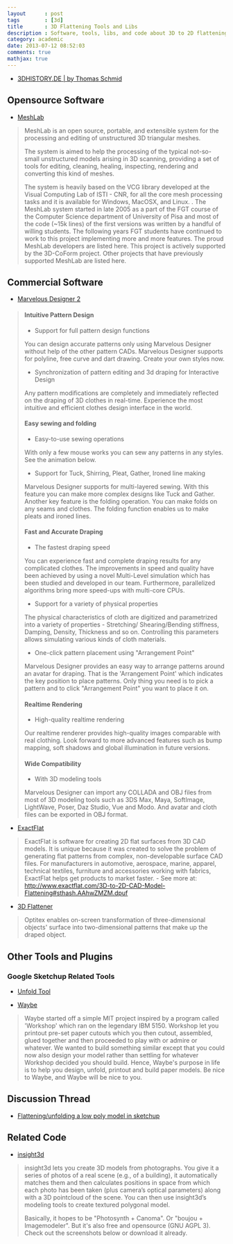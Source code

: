 ```yaml
---
layout      : post
tags        : [3d]
title       : 3D Flattening Tools and Libs 
description : Software, tools, libs, and code about 3D to 2D flattening.
category: academic
date: 2013-07-12 08:52:03
comments: true
mathjax: true
---
```


+ [3DHISTORY.DE | by Thomas Schmid](http://3dhistory.de/wordpress/)

<!--more-->

Opensource Software
---------------------------------

+ [MeshLab](http://meshlab.sourceforge.net/)

>MeshLab is an open source, portable, and extensible system for the processing and editing of unstructured 3D triangular meshes.
>
>The system is aimed to help the processing of the typical not-so-small unstructured models arising in 3D scanning, providing a set of tools for editing, cleaning, healing, inspecting, rendering and converting this kind of meshes.
>
>The system is heavily based on the VCG library developed at the Visual Computing Lab of ISTI - CNR, for all the core mesh processing tasks and it is available for Windows, MacOSX, and Linux. . The MeshLab system started in late 2005 as a part of the FGT course of the Computer Science department of University of Pisa and most of the code (~15k lines) of the first versions was written by a handful of willing students. The following years FGT students have continued to work to this project implementing more and more features. The proud MeshLab developers are listed here. 
This project is actively supported by the 3D-CoForm project. 
Other projects that have previously supported MeshLab are listed here.

Commercial Software
---------------------------------

+ [Marvelous Designer 2](http://www.marvelousdesigner.com/marvelous/)

> #### Intuitive Pattern Design
> + Support for full pattern design functions
> 
> You can design accurate patterns only using Marvelous Designer without help of the other pattern CADs. Marvelous Designer supports for polyline, free curve and dart drawing. Create your own styles now.
> 
> + Synchronization of pattern editing and 3d draping for Interactive Design
>
>Any pattern modifications are completely and immediately reflected on the draping of 3D clothes in real-time. Experience the most intuitive and efficient clothes design interface in the world.
> 
> #### Easy sewing and folding
> 
> + Easy-to-use sewing operations
> 
> With only a few mouse works you can sew any patterns in any styles. See the animation below.
> 
> + Support for Tuck, Shirring, Pleat, Gather, Ironed line making
> 
> Marvelous Designer supports for multi-layered sewing. With this feature you can make more complex designs like Tuck and Gather. Another key feature is the folding operation. You can make folds on any seams and clothes. The folding function enables us to make pleats and ironed lines.
> 
> #### Fast and Accurate Draping
> 
> + The fastest draping speed
> 
> You can experience fast and complete draping results for any complicated clothes. The improvements in speed and quality have been achieved by using a novel Multi-Level simulation which has been studied and developed in our team. Furthermore, parallelized algorithms bring more speed-ups with multi-core CPUs.
> 
> + Support for a variety of physical properties
> 
> The physical characteristics of cloth are digitized and parametrized into a variety of properties - Stretching/ Shearing/Bending stiffness, Damping, Density, Thickness and so on. Controlling this parameters allows simulating various kinds of cloth materials.
> 
> + One-click pattern placement using "Arrangement Point"
> 
> Marvelous Designer provides an easy way to arrange patterns around an avatar for draping. That is the 'Arrangement Point' which indicates the key position to place patterns. Only thing you need is to pick a pattern and to click "Arrangement Point" you want to place it on.
> 
> #### Realtime Rendering
> 
> + High-quality realtime rendering
> 
> Our realtime renderer provides high-quality images comparable with real clothing. Look forward to more advanced features such as bump mapping, soft shadows and global illumination in future versions.
> 
> #### Wide Compatibility
> 
> + With 3D modeling tools
> 
> Marvelous Designer can import any COLLADA and OBJ files from most of 3D modeling tools such as 3DS Max, Maya, SoftImage, LightWave, Poser, Daz Studio, Vue and Modo. And avatar and cloth files can be exported in OBJ format.

+ [ExactFlat](http://www.exactflat.com/3D-to-2D-CAD-Model-Flattening)

> ExactFlat is software for creating 2D flat surfaces from 3D CAD models.  It is unique because it was created to solve the problem of generating flat patterns from complex, non-developable surface CAD files.  For manufacturers in automotive, aerospace, marine, apparel, technical textiles, furniture and accessories working with fabrics, ExactFlat helps get products to market faster. - See more at: http://www.exactflat.com/3D-to-2D-CAD-Model-Flattening#sthash.AAhwZMZM.dpuf

+ [3D Flattener](http://www.optitex.com/zh-hant/node/1134)

> Optitex enables on-screen transformation of three-dimensional objects' surface into two-dimensional patterns that make up the draped object.

Other Tools and Plugins
---------------------------------

### Google Sketchup Related Tools

+ [Unfold Tool](http://sketchuptips.blogspot.hk/2007/08/plugin-unfoldrb.html)

+ [Waybe](http://www.waybe.ca/index.html)

> Waybe started off a simple MIT project inspired by a program called 'Workshop' which ran on the legendary IBM 5150.  Workshop let you printout pre-set paper cutouts which you then cutout, assembled, glued together and then proceeded to play with or admire or whatever.  We wanted to build something similar except that you could now also design your model rather than settling for whatever Workshop decided you should build.  Hence, Waybe's purpose in life is to help you design, unfold, printout and build paper models.  Be nice to Waybe, and Waybe will be nice to you.


Discussion Thread
------------------------------

+ [Flattening/unfolding a low poly model in sketchup](http://www.3dmd.net/forum/3d-discussion-6379.html)

Related Code
------------------------------

+ [insight3d ](http://insight3d.sourceforge.net/)

> insight3d lets you create 3D models from photographs. You give it a series of photos of a real scene (e.g., of a building), it automatically matches them and then calculates positions in space from which each photo has been taken (plus camera’s optical parameters) along with a 3D pointcloud of the scene. You can then use insight3d’s modeling tools to create textured polygonal model.
> 
> Basically, it hopes to be "Photosynth + Canoma". Or "boujou + Imagemodeler". But it's also free and opensource (GNU AGPL 3). Check out the screenshots below or download it already.
